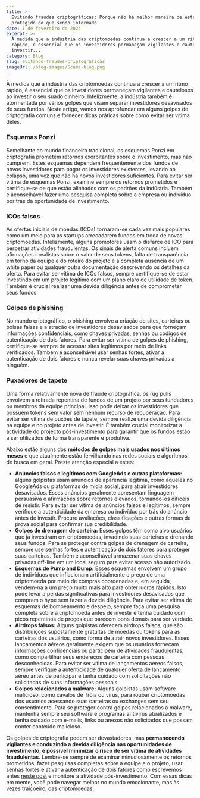 ```yaml
---
title: >-
  Evitando fraudes criptográficas: Porque não há melhor maneira de estar
  protegido do que sendo informado
date: 1 de fevereiro de 2024
excerpt: >-
  À medida que a indústria das criptomoedas continua a crescer a um ritmo
  rápido, é essencial que os investidores permaneçam vigilantes e cautelosos ao
  investir...
category: Blog
slug: evitando-fraudes-criptograficas
imageUrl: /blog-images/Scams-blog.png
---
```

À medida que a indústria das criptomoedas continua a crescer a um ritmo rápido, é essencial que os investidores permaneçam vigilantes e cautelosos ao investir o seu suado dinheiro. Infelizmente, a indústria também é atormentada por vários golpes que visam separar investidores desavisados de seus fundos. Neste artigo, vamos nos aprofundar em alguns golpes de criptografia comuns e fornecer dicas práticas sobre como evitar ser vítima deles.

### Esquemas Ponzi

Semelhante ao mundo financeiro tradicional, os esquemas Ponzi em criptografia prometem retornos exorbitantes sobre o investimento, mas não cumprem. Estes esquemas dependem frequentemente dos fundos de novos investidores para pagar os investidores existentes, levando ao colapso, uma vez que não há novos investidores suficientes. Para evitar ser vítima de esquemas Ponzi, examine sempre os retornos prometidos e certifique-se de que estão alinhados com os padrões da indústria. Também é aconselhável fazer uma pesquisa completa sobre a empresa ou indivíduo por trás da oportunidade de investimento.

### ICOs falsos

As ofertas iniciais de moedas (ICOs) tornaram-se cada vez mais populares como um meio para as startups arrecadarem fundos em troca de novas criptomoedas. Infelizmente, alguns promotores usam o disfarce de ICO para perpetrar atividades fraudulentas. Os sinais de alerta comuns incluem afirmações irrealistas sobre o valor de seus tokens, falta de transparência em torno da equipe e do roteiro do projeto e a completa ausência de um white paper ou qualquer outra documentação descrevendo os detalhes da oferta. Para evitar ser vítima de ICOs falsos, sempre certifique-se de estar investindo em um projeto legítimo com um plano claro de utilidade de token. Também é crucial realizar uma devida diligência antes de comprometer seus fundos.

### Golpes de phishing

No mundo criptográfico, o phishing envolve a criação de sites, carteiras ou bolsas falsas e a atração de investidores desavisados para que forneçam informações confidenciais, como chaves privadas, senhas ou códigos de autenticação de dois fatores. Para evitar ser vítima de golpes de phishing, certifique-se sempre de acessar sites legítimos por meio de links verificados. Também é aconselhável usar senhas fortes, ativar a autenticação de dois fatores e nunca revelar suas chaves privadas a ninguém.

### Puxadores de tapete

Uma forma relativamente nova de fraude criptográfica, os rug pulls envolvem a retirada repentina de fundos de um projeto por seus fundadores ou membros da equipe principal. Isso pode deixar os investidores que possuem tokens sem valor sem nenhum recurso de recuperação. Para evitar ser vítima de puxões de tapete, sempre realize uma devida diligência na equipe e no projeto antes de investir. É também crucial monitorizar a actividade do projecto pós-investimento para garantir que os fundos estão a ser utilizados de forma transparente e produtiva.

Abaixo estão alguns dos **métodos de golpes mais usados nos últimos meses** e que atualmente estão fervilhando nas redes sociais e algoritmos de busca em geral. Preste atenção especial a estes:

* **Anúncios falsos e legítimos com GoogleAds e outras plataformas:** alguns golpistas usam anúncios de aparência legítima, como aqueles no GoogleAds ou plataformas de mídia social, para atrair investidores desavisados. Esses anúncios geralmente apresentam linguagem persuasiva e afirmações sobre retornos elevados, tornando-os difíceis de resistir. Para evitar ser vítima de anúncios falsos e legítimos, sempre verifique a autenticidade da empresa ou indivíduo por trás do anúncio antes de investir. Procure avaliações, classificações e outras formas de prova social para confirmar sua credibilidade.
* **Golpes de drenagem de carteira:** Esses golpes têm como alvo usuários que já investiram em criptomoedas, invadindo suas carteiras e drenando seus fundos. Para se proteger contra golpes de drenagem de carteira, sempre use senhas fortes e autenticação de dois fatores para proteger suas carteiras. Também é aconselhável armazenar suas chaves privadas off-line em um local seguro para evitar acesso não autorizado.
* **Esquemas de Pump and Dump:** Esses esquemas envolvem um grupo de indivíduos que inflacionam artificialmente o preço de uma criptomoeda por meio de compras coordenadas e, em seguida, vendem-na a um preço muito mais alto para obter lucros rápidos. Isto pode levar a perdas significativas para investidores desavisados que compram o hype sem fazer a devida diligência. Para evitar ser vítima de esquemas de bombeamento e despejo, sempre faça uma pesquisa completa sobre a criptomoeda antes de investir e tenha cuidado com picos repentinos de preços que parecem bons demais para ser verdade.
* **Airdrops falsos:** Alguns golpistas oferecem airdrops falsos, que são distribuições supostamente gratuitas de moedas ou tokens para as carteiras dos usuários, como forma de atrair novos investidores. Esses lançamentos aéreos geralmente exigem que os usuários forneçam informações confidenciais ou participem de atividades fraudulentas, como compartilhar seus endereços de carteira com pessoas desconhecidas. Para evitar ser vítima de lançamentos aéreos falsos, sempre verifique a autenticidade de qualquer oferta de lançamento aéreo antes de participar e tenha cuidado com solicitações não solicitadas de suas informações pessoais.
* **Golpes relacionados a malware:** Alguns golpistas usam software malicioso, como cavalos de Tróia ou vírus, para roubar criptomoedas dos usuários acessando suas carteiras ou exchanges sem seu consentimento. Para se proteger contra golpes relacionados a malware, mantenha sempre seu software e programas antivírus atualizados e tenha cuidado com e-mails, links ou anexos não solicitados que possam conter conteúdo malicioso.

Os golpes de criptografia podem ser devastadores, mas **permanecendo vigilantes e conduzindo a devida diligência nas oportunidades de investimento, é possível minimizar o risco de ser vítima de atividades fraudulentas**. Lembre-se sempre de examinar minuciosamente os retornos prometidos, fazer pesquisas completas sobre a equipe e o projeto, usar senhas fortes e ativar a autenticação de dois fatores como escrevemos antes [neste post](http://localhost:3000/pt/blog/etapas-simples-para-manter-sua-criptografia-segura) e monitore a atividade pós-investimento. Com essas dicas em mente, você pode navegar melhor no mundo emocionante, mas às vezes traiçoeiro, das criptomoedas.
